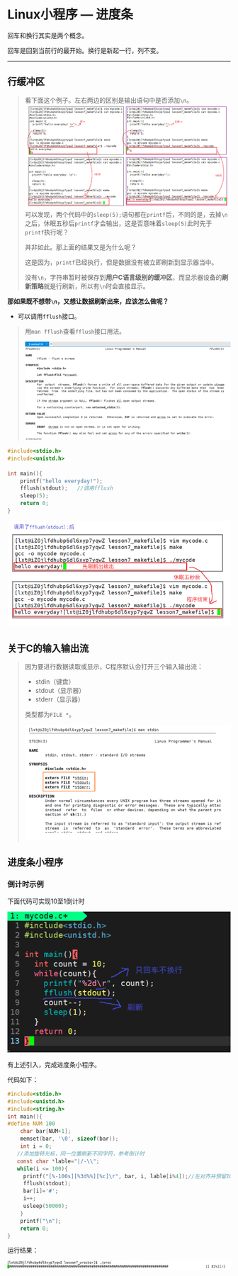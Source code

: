 # Linux小程序 — 进度条

回车和换行其实是两个概念。

回车是回到当前行的最开始。换行是新起一行，列不变。

---

## 行缓冲区

> 看下面这个例子。左右两边的区别是输出语句中是否添加`\n`。
> ![QQ图片20230419221432](https://raw.githubusercontent.com/lskjfieh/typora/main/img/202304192214775.png)
> 可以发现，两个代码中的`sleep(5);`语句都在`printf`后，不同的是，去掉`\n`之后，休眠五秒后`printf`才会输出，这是否意味着`sleep(5)`此时先于`printf`执行呢？
>
> 并非如此。那上面的结果又是为什么呢？
>
> 这是因为，`printf`已经执行，但是数据没有被立即刷新到显示器当中。
>
> 没有`\n`，字符串暂时被保存到**用户C语言级别的缓冲区**，而显示器设备的**刷新策略**就是行刷新，所以有`\n`时会直接显示。

**那如果既不想带`\n`，又想让数据刷新出来，应该怎么做呢？**

- 可以调用`fflush`接口。

> 用`man fflush`查看`fflush`接口用法。
>
> ![image-20230419202216651](https://raw.githubusercontent.com/lskjfieh/typora/main/img/202304192022712.png)

  

```c
#include<stdio.h>
#include<unistd.h>

int main(){      
	printf("hello everyday!");
	fflush(stdout);   //调用fflush
    sleep(5);
    return 0;                 
} 
```

![image-20230419221145729](https://raw.githubusercontent.com/lskjfieh/typora/main/img/202304192211804.png)

## 关于C的输入输出流

> 因为要进行数据读取或显示，C程序默认会打开三个输入输出流：
>
> - stdin（键盘）
> - stdout（显示器）
> - stderr（显示器）
>
> 类型都为`FILE *`。
>
> ![image-20230419203019534](https://raw.githubusercontent.com/lskjfieh/typora/main/img/202304192030579.png)



## 进度条小程序

### 倒计时示例

下面代码可实现10至1倒计时

![image-20230419223350154](https://raw.githubusercontent.com/lskjfieh/typora/main/img/202304192233190.png)

有上述引入，完成进度条小程序。

代码如下：

```C
#include<stdio.h>
#include<unistd.h>
#include<string.h>
int main(){
#define NUM 100
    char bar[NUM+1];
    memset(bar, '\0', sizeof(bar));
    int i = 0;
   //添加旋转光标，同一位置刷新不同字符，参考倒计时
   const char *lable="|/-\\";
   while(i <= 100){
     printf("[%-100s][%3d%%][%c]\r", bar, i, lable[i%4]);//左对齐并预留100个位置,加上百分数
     fflush(stdout);
     bar[i]='#';
     i++;
     usleep(50000);
	}
    printf("\n");
    return 0;
}  
```

运行结果：

![image-20230419233933297](https://raw.githubusercontent.com/lskjfieh/typora/main/img/202304192339337.png)